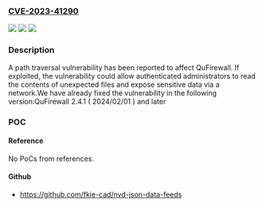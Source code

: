 ### [CVE-2023-41290](https://cve.mitre.org/cgi-bin/cvename.cgi?name=CVE-2023-41290)
![](https://img.shields.io/static/v1?label=Product&message=QuFirewall&color=blue)
![](https://img.shields.io/static/v1?label=Version&message=2.4.x%3C%202.4.1%20(%202024%2F02%2F01%20)%20&color=brighgreen)
![](https://img.shields.io/static/v1?label=Vulnerability&message=CWE-22&color=brighgreen)

### Description

A path traversal vulnerability has been reported to affect QuFirewall. If exploited, the vulnerability could allow authenticated administrators to read the contents of unexpected files and expose sensitive data via a network.We have already fixed the vulnerability in the following version:QuFirewall 2.4.1 ( 2024/02/01 ) and later

### POC

#### Reference
No PoCs from references.

#### Github
- https://github.com/fkie-cad/nvd-json-data-feeds

